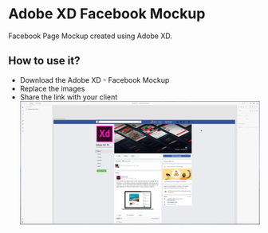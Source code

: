 # Adobe XD Facebook Mockup
Facebook Page Mockup created using Adobe XD.
## How to use it?
* Download the Adobe XD - Facebook Mockup
* Replace the images
* Share the link with your client
![Replace images](https://raw.githubusercontent.com/alienmtnez/Adobe-XD-Facebook-Mockup/master/replace-images.gif)

